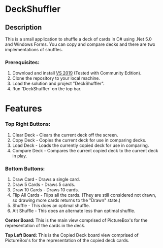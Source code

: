 # DeckShuffler
## Description
This is a small application to shuffle a deck of cards in C# using .Net 5.0 and Windows Forms.
You can copy and compare decks and there are two implementations of shuffles.

### Prerequisites:
1. Download and install [VS 2019](https://visualstudio.microsoft.com/) (Tested with Community Edition).
2. Clone the repository to your local machine.
3. Load the solution and project "DeckShuffler".
4. Run 'DeckShuffler' on the top bar.

# Features
### Top Right Buttons:
1. Clear Deck - Clears the current deck off the screen.
2. Copy Deck - Copies the current deck for use in comparing decks.
3. Load Deck - Loads the currently copied deck for use in comparing.
4. Compare Deck - Compares the current copied deck to the current deck in play.

### Bottom Buttons:
1. Draw Card - Draws a single card.
2. Draw 5 Cards - Draws 5 cards.
3. Draw 10 Cards - Draws 10 cards.
4. Flip All Cards - Flips all the cards. (They are still considered not drawn, so drawing more cards returns to the "Drawn" state.)
5. Shuffle - This does an optimal shuffle.
6. Alt Shuffle - This does an alternate less than optimal shuffle.

**Center Board:**
This is the main view comprised of PictureBox's for the representation of the cards in the deck.

**Top Left Board:**
This is the Copied Deck board view comprised of PictureBox's for the representation of the copied deck cards.
